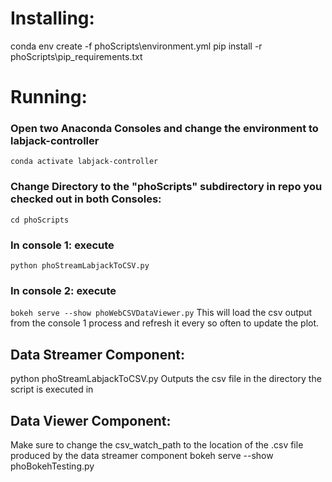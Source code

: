 
# Installing:
conda env create -f phoScripts\environment.yml
pip install -r phoScripts\pip_requirements.txt


# Running:

### Open two Anaconda Consoles and change the environment to labjack-controller
`conda activate labjack-controller`

### Change Directory to the "phoScripts" subdirectory in repo you checked out in both Consoles:
`cd phoScripts`

### In console 1: execute
`python phoStreamLabjackToCSV.py`

### In console 2: execute
`bokeh serve --show phoWebCSVDataViewer.py`
This will load the csv output from the console 1 process and refresh it every so often to update the plot.


## Data Streamer Component:
python phoStreamLabjackToCSV.py
Outputs the csv file in the directory the script is executed in

## Data Viewer Component:
Make sure to change the csv_watch_path to the location of the .csv file produced by the data streamer component
bokeh serve --show phoBokehTesting.py